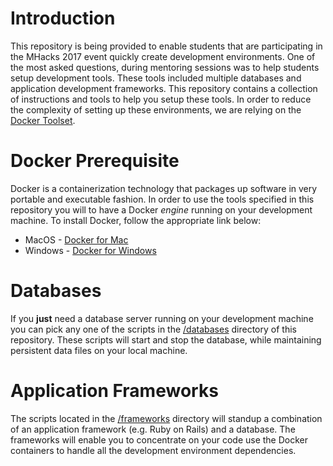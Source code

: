 # Introduction

This repository is being provided to enable students that are participating
in the MHacks 2017 event quickly create development environments. One of
the most asked questions, during mentoring sessions was to help students
setup development tools. These tools included multiple databases and
application development frameworks. This repository contains a collection
of instructions and tools to help you setup these tools. In order to
reduce the complexity of setting up these environments, we are relying on
the [Docker Toolset](https://www.docker.com/what-docker).

# Docker Prerequisite

Docker is a containerization technology that packages up software in
very portable and executable fashion. In order to use the tools specified
in this repository you will to have a Docker *engine* running on your
development machine. To install Docker, follow the appropriate link
below:

* MacOS - [Docker for Mac](https://www.docker.com/docker-mac)
* Windows - [Docker for Windows](https://www.docker.com/docker-windows)

# Databases

If you **just** need a database server running on your
development machine you can pick any one of the scripts in the
[/databases](databases) directory of this repository. These
scripts will start and stop the database, while maintaining
persistent data files on your local machine.

# Application Frameworks

The scripts located in the [/frameworks](frameworks) directory
will standup a combination of an application framework (e.g.
Ruby on Rails) and a database. The frameworks will enable you
to concentrate on your code use the Docker containers to
handle all the development environment dependencies.
